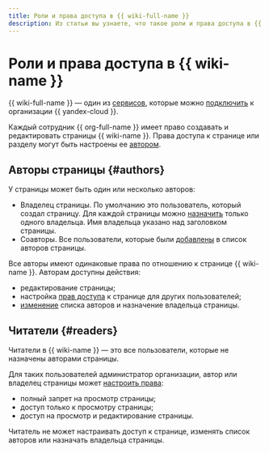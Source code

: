 ```yaml
---
title: Роли и права доступа в {{ wiki-full-name }}
description: Из статьи вы узнаете, что такое роли и права доступа в {{ wiki-name }}, ознакомитесь с ролями автор страницы и читатель.
---
```


# Роли и права доступа в {{ wiki-name }}


{{ wiki-full-name }} — один из [сервисов](../organization/concepts/manage-services.md), которые можно [подключить](./enable-wiki.md) к организации {{ yandex-cloud }}.


Каждый сотрудник {{ org-full-name }} имеет право создавать и редактировать страницы {{ wiki-name }}. Права доступа к странице или разделу могут быть настроены ее [автором](./page-management/access-setup.md). 


## Авторы страницы {#authors}

У страницы может быть один или несколько авторов:
* Владелец страницы. По умолчанию это пользователь, который создал страницу. Для каждой страницы можно [назначить](./page-management/edit-owner.md#edit-owner) только одного владельца. Имя владельца указано над заголовком страницы.
* Соавторы. Все пользователи, которые были [добавлены](./page-management/edit-owner.md#add) в список авторов страницы. 

Все авторы имеют одинаковые права по отношению к странице {{ wiki-name }}. Авторам доступны действия:
* редактирование страницы;
* настройка [прав доступа](./page-management/access-setup.md) к странице для других пользователей;
* [изменение](./page-management/edit-owner.md) списка авторов и назначение владельца страницы.

## Читатели {#readers}

Читатели в {{ wiki-name }} — это все пользователи, которые не назначены авторами страницы. 

Для таких пользователей администратор организации, автор или владелец страницы может [настроить права](./page-management/access-setup.md):
* полный запрет на просмотр страницы;
* доступ только к просмотру страницы;
* доступ на просмотр и редактирование страницы.

Читатель не может настраивать доступ к странице, изменять список авторов или назначать владельца страницы.
